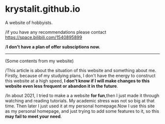 # krystalit.github.io
A website of hobbyists.

/if you have any recommendations please contact https://space.bilibili.com/1540895899

/**I don't have a plan of offer subsciptions now.**

***

(Some contents from my website)

/This article is about the situation of this website and something about me. Firstly, because of my studying plans, I don't have the energy to construct this website at a high speed,
**I don't know if I will make changes to this website even less frequent or abandon it in the future**.

/In about 2021, I tried to make a a website **for fun**,then I just made it through watching and reading tutorials. My academic stress was not so big at that time. Then later I just used it at my
personal homepage.Now I use this site as my personal homepage, and just trying to add some features to it, so this **may fail to meet your need**.